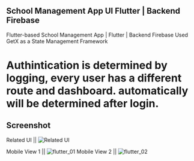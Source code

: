 ## School Management App UI Flutter | Backend Firebase
Flutter-based School Management App | Flutter | Backend Firebase
Used GetX as a State Management Framework
# Authintication is determined by logging, every user has a different route and dashboard. automatically will be determined after login. 


## Screenshot
Related UI || ![Related UI ](https://github.com/deepak07082/School-management-system-flutter/assets/39463871/36332694-8641-4400-be12-5a982475882e)

Mobile View 1 || ![flutter_01](https://github.com/deepak07082/School-management-system-flutter/assets/39463871/aceb306f-128f-44c4-80c0-39991a150c6c)
Mobile View 2 || ![flutter_02](https://github.com/deepak07082/School-management-system-flutter/assets/39463871/45402a0e-5fcc-4681-bdf1-e1202f8d7e57)


